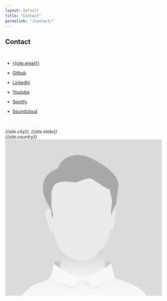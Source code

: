 ```yaml
---
layout: default
title: "Contact"
permalink: "/contact/"
---
```

<div id="main-contact">
    <div id="contact-items">
        <h2>Contact</h2>
        <br/>
        <ul>
            <li class="contact-page-list">
                <!--
                    Add mailto:example@email.com in href of email
                    to open default mail client
                -->
                <a 
                    href="#" 
                    class="social-icons menu-icon">
                    <i class="fas fa-envelope"></i>
                    <p class="contact-name">
                    <!--sse-->{{site.email}}<!--/sse-->
                    </p>
                </a>
            </li>
            <li class="contact-page-list">
                <a 
                    href="{{site.github_url}}"
                    target="_blank" 
                    rel="noreferrer noopener"
                    class="social-icons menu-icon">
                    <i class="fab fa-github"></i>
                    <p class="contact-name">Github</p>
                </a>
            </li>
            <li class="contact-page-list">
                <a 
                    href="{{site.linkedin_url}}" 
                    target="_blank" 
                    rel="noreferrer noopener"
                    class="social-icons menu-icon">
                    <i class="fab fa-linkedin-in"></i>
                    <p class="contact-name">LinkedIn</p>
                </a>
            </li>
            <li class="contact-page-list">
                <a 
                    href="{{site.youtube_url}}" 
                    target="_blank" 
                    rel="noreferrer noopener"
                    class="social-icons menu-icon">
                    <i class="fab fa-youtube"></i>
                    <p class="contact-name">Youtube</p>
                </a>
            </li>
            <li class="contact-page-list">
                <a 
                    href="{{site.spotify_url}}" 
                    target="_blank" 
                    rel="noreferrer noopener"
                    class="social-icons menu-icon">
                    <i class="fab fa-spotify"></i>
                    <p class="contact-name">Spotify</p>
                </a>
            </li>
            <li class="contact-page-list">
                <a 
                    href="{{site.soundcloud_url}}" 
                    target="_blank" 
                    rel="noreferrer noopener"
                    class="social-icons menu-icon">
                    <i class="fab fa-soundcloud"></i>
                    <p class="contact-name">Soundcloud</p>
                </a>
            </li>
        </ul>
        <br>
        <br>
        <address>
            {{site.city}}, {{site.state}} <br/>
            {{site.country}}
        </address>
    </div>
    <div id="contact-image-container">
        <img 
            id="contact-image"
            src="../assets/images/portraits/default.jpg" 
            alt="An image of the site author"
        />
    </div>

</div>
